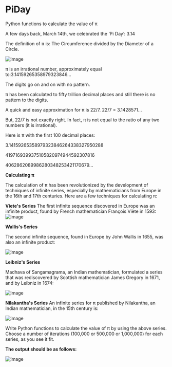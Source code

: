 # PiDay
Python functions to calculate the value of π 


A few days back, March 14th, we celebrated the ‘Pi Day’: 3.14

The definition of π is: The Circumference divided by the Diameter of a Circle.

![image](https://user-images.githubusercontent.com/4741210/114422014-e4686500-9b83-11eb-87cc-652c935ca838.png)


π	is an irrational number, approximately equal to:3.14159265358979323846…

The digits go on and on with no pattern.

π	has been calculated to fifty trillion decimal places and still there is no pattern to the digits.


A quick and easy approximation for π is 22/7.	22/7 = 3.1428571...

But, 22/7 is not exactly right. In fact, π is not equal to the ratio of any two numbers (it is irrational).


Here is π with the first 100 decimal places:

3.14159265358979323846264338327950288

4197169399375105820974944592307816

4062862089986280348253421170679...

**Calculating π**

The calculation of π has been revolutionized by the development of techniques of infinite series, especially by mathematicians from Europe in the 16th and 17th centuries.
Here are a few techniques for calculating π:

**Viete's Series**
The first infinite sequence discovered in Europe was an infinite product, found by French mathematician François Viète in 1593:
![image](https://user-images.githubusercontent.com/4741210/114422181-095cd800-9b84-11eb-98a8-945e9a5b36b4.png)

**Wallis's Series**

The second infinite sequence, found in Europe by John Wallis in 1655, was also an infinite product:

![image](https://user-images.githubusercontent.com/4741210/114422237-14b00380-9b84-11eb-9fd3-4582047fed9b.png)

**Leibniz's Series**

Madhava of Sangamagrama, an Indian mathematician, formulated a series that was rediscovered by Scottish mathematician James Gregory in 1671, and by Leibniz in 1674:

![image](https://user-images.githubusercontent.com/4741210/114422337-2db8b480-9b84-11eb-925d-c02614c0fb05.png)

**Nilakantha's Series**
An infinite series for π published by Nilakantha, an Indian mathematician, in the 15th century is:

![image](https://user-images.githubusercontent.com/4741210/114422373-36a98600-9b84-11eb-8655-0959948a1cc1.png)


Write Python functions to calculate the value of π by using the above series. Choose a number of iterations (100,000 or 500,000 or 1,000,000) for each series, as you see it fit.

**The output should be as follows:**	
 
![image](https://user-images.githubusercontent.com/4741210/114422440-47f29280-9b84-11eb-9c61-02423feb26bd.png)

